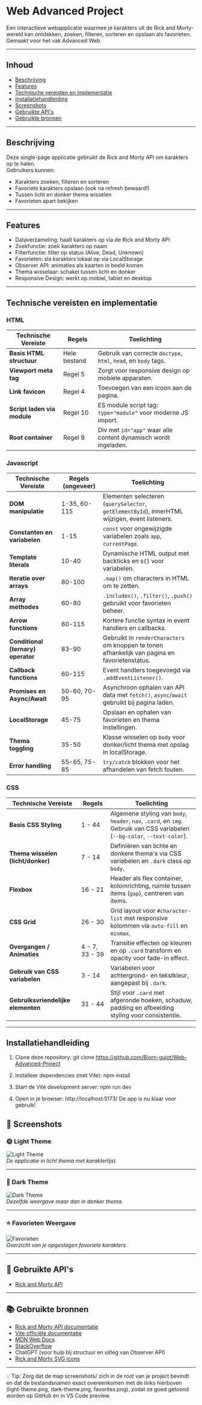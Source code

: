# Web Advanced Project

Een interactieve webapplicatie waarmee je karakters uit de Rick and Morty-wereld kan ontdekken, zoeken, filteren, sorteren en opslaan als favorieten.  
Gemaakt voor het vak Advanced Web.

---

## Inhoud

- [Beschrijving](#beschrijving)  
- [Features](#features)  
- [Technische vereisten en implementatie](#technische-vereisten-en-implementatie)  
- [Installatiehandleiding](#installatiehandleiding)  
- [Screenshots](#screenshots)  
- [Gebruikte API's](#gebruikte-apis)  
- [Gebruikte bronnen](#gebruikte-bronnen)  

---

## Beschrijving

Deze single-page applicatie gebruikt de Rick and Morty API om karakters op te halen.  
Gebruikers kunnen:  
- Karakters zoeken, filteren en sorteren  
- Favoriete karakters opslaan (ook na refresh bewaard!)  
- Tussen licht en donker thema wisselen  
- Favorieten apart bekijken  

---

## Features

- Dataverzameling: haalt karakters op via de Rick and Morty API  
- Zoekfunctie: zoek karakters op naam  
- Filterfunctie: filter op status (Alive, Dead, Unknown)  
- Favorieten: sla karakters lokaal op via LocalStorage  
- Observer API: animaties als kaarten in beeld komen  
- Thema wisselaar: schakel tussen licht en donker  
- Responsive Design: werkt op mobiel, tablet en desktop  

---

## Technische vereisten en implementatie

### HTML

| Technische Vereiste         | Regels                 | Toelichting                                                       |
|----------------------------|------------------------|------------------------------------------------------------------|
| **Basis HTML structuur**    | Hele bestand            | Gebruik van correcte `doctype`, `html`, `head`, en `body` tags.  |
| **Viewport meta tag**       | Regel 5                | Zorgt voor responsive design op mobiele apparaten.               |
| **Link favicon**            | Regel 4                | Toevoegen van een icoon aan de pagina.                           |
| **Script laden via module** | Regel 10               | ES module script tag: `type="module"` voor moderne JS import.    |
| **Root container**          | Regel 9                | Div met `id="app"` waar alle content dynamisch wordt ingeladen. |

### Javascript

| Technische Vereiste             | Regels (ongeveer)        | Toelichting                                                                                       |
|--------------------------------|--------------------------|--------------------------------------------------------------------------------------------------|
| **DOM manipulatie**             | 1-35, 60-115             | Elementen selecteren (`querySelector`, `getElementById`), innerHTML wijzigen, event listeners.   |
| **Constanten en variabelen**    | 1-15                     | `const` voor ongewijzigde variabelen zoals `app`, `currentPage`.                                 |
| **Template literals**           | 10-40                    | Dynamische HTML output met backticks en `${}` voor variabelen.                                   |
| **Iteratie over arrays**        | 80-100                   | `.map()` om characters in HTML om te zetten.                                                    |
| **Array methodes**              | 60-80                    | `.includes()`, `.filter()`, `.push()` gebruikt voor favorieten beheer.                           |
| **Arrow functions**             | 60-115                   | Kortere functie syntax in event handlers en callbacks.                                          |
| **Conditional (ternary) operator** | 83-90                 | Gebruikt in `renderCharacters` om knoppen te tonen afhankelijk van pagina en favorietenstatus.   |
| **Callback functions**          | 60-115                   | Event handlers toegevoegd via `.addEventListener()`.                                            |
| **Promises en Async/Await**     | 50-60, 70-95             | Asynchroon ophalen van API data met `fetch()`, `async`/`await` gebruikt bij pagina laden.        |
| **LocalStorage**                | 45-75                    | Opslaan en ophalen van favorieten en thema instellingen.                                        |
| **Thema toggling**              | 35-50                    | Klasse wisselen op `body` voor donker/licht thema met opslag in localStorage.                    |
| **Error handling**              | 55-65, 75-85             | `try/catch` blokken voor het afhandelen van fetch fouten.                                       |

### CSS

| Technische Vereiste           | Regels        | Toelichting                                                                                     |
|------------------------------|---------------|------------------------------------------------------------------------------------------------|
| **Basis CSS Styling**         | 1 - 44        | Algemene styling van `body`, `header`, `nav`, `.card`, en `img`. Gebruik van CSS variabelen (`--bg-color`, `--text-color`). |
| **Thema wisselen (licht/donker)** | 7 - 14        | Definiëren van lichte en donkere thema's via CSS variabelen en `.dark` class op `body`.           |
| **Flexbox**                  | 16 - 21       | Header als flex container, kolomrichting, ruimte tussen items (`gap`), centreren van items.      |
| **CSS Grid**                 | 26 - 30       | Grid layout voor `#character-list` met responsive kolommen via `auto-fill` en `minmax`.         |
| **Overgangen / Animaties**    | 4 - 7, 33 - 39| Transitie effecten op kleuren en op `.card` transform en opacity voor fade-in effect.            |
| **Gebruik van CSS variabelen**| 3 - 14        | Variabelen voor achtergrond- en tekstkleur, aangepast bij `.dark`.                             |
| **Gebruiksvriendelijke elementen** | 31 - 44       | Stijl voor `.card` met afgeronde hoeken, schaduw, padding en afbeelding styling voor consistentie.|

---

## Installatiehandleiding
1.	Clone deze repository:
git clone https://github.com/Bjorn-guiot/Web-Advanced-Project
2.	Installeer dependencies (met Vite):
npm install

3.	Start de Vite development server:
npm run dev

4.	Open in je browser:
http://localhost:5173/
De app is nu klaar voor gebruik!

## 📸 Screenshots

### 🌞 Light Theme

![Light Theme](./screenshots/light-theme.png)  
*De applicatie in licht thema met karakterlijst.*

---

### 🌙 Dark Theme

![Dark Theme](./screenshots/dark-theme.png)  
*Dezelfde weergave maar dan in donker thema.*

---

### ⭐ Favorieten Weergave

![Favorieten](./screenshots/favorites.png)  
*Overzicht van je opgeslagen favoriete karakters.*

---

## 🔗 Gebruikte API's

- [Rick and Morty API](https://rickandmortyapi.com/)

---

## 📚 Gebruikte bronnen

- [Rick and Morty API documentatie](https://rickandmortyapi.com/documentation)
- [Vite officiële documentatie](https://vitejs.dev/)
- [MDN Web Docs](https://developer.mozilla.org/)
- [StackOverflow](https://stackoverflow.com/)
- ChatGPT (voor hulp bij structuur en uitleg van Observer API)
- [Rick and Morty SVG icons](https://mamasvg.com/product/rick-and-morty-svg-free/)

---
💡 Tip: Zorg dat de map screenshots/ zich in de root van je project bevindt en dat de bestandsnamen exact overeenkomen met de links hierboven (light-theme.png, dark-theme.png, favorites.png), zodat ze goed getoond worden op GitHub en in VS Code preview.
